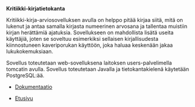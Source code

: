 **Kritiikki-kirjatietokanta**

Kritiikki-kirja-arviosovelluksen avulla on helppo pitää kirjaa siitä, mitä on lukenut ja antaa samalla kirjasta numeerinen arvosana ja tallentaa muistiin kirjan herättämiä ajatuksia. Sovellukseen on mahdollista lisätä useita käyttäjiä, joten se soveltuu esimerkiksi sellaisen kirjallisudesta kiinnostuneen kaveriporukan käyttöön, joka haluaa keskenään jakaa lukukokemuksiaan. 

Sovellus toteutetaan web-sovelluksena laitoksen users-palvelimella tomcatin avulla. Sovellus toteutetaan Javalla ja tietokantakielenä käytetään PostgreSQL:ää.

- [Dokumentaatio](../blob/master/doc/dokumentaatio.pdf)

- [Etusivu](http://t-tiikkala.users.cs.helsinki.fi/Kritiikki/html-demo/etusivu.html)
